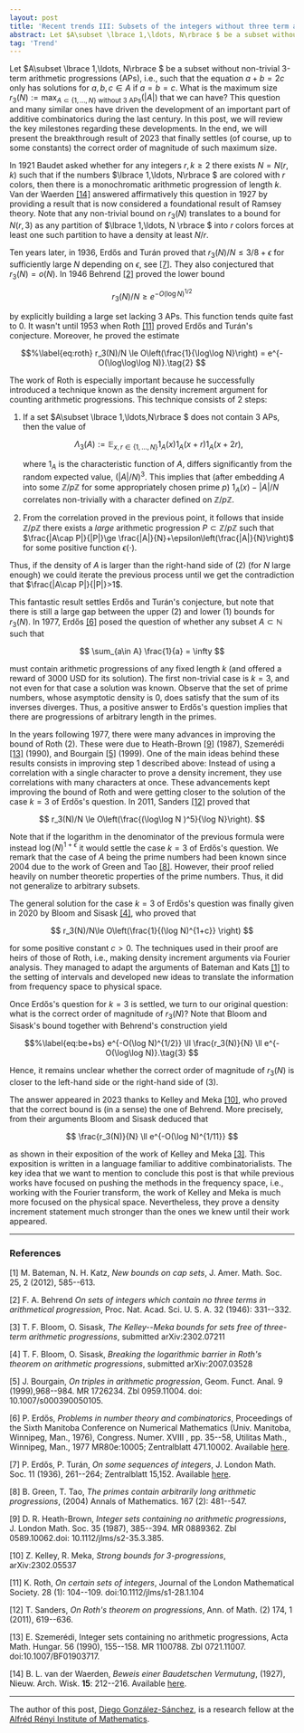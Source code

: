 ```yaml
---
layout: post
title: 'Recent trends III: Subsets of the integers without three term arithmetic progressions'
abstract: Let $A\subset \lbrace 1,\ldots, N\rbrace $ be a subset without non-trivial 3-term arithmetic progressions (APs), i.e., such that the equation $a+b=2c$ only has solutions for $a,b,c\in A$ if $a=b=c$. What is the maximum size $r_3(N):=\max_{A\subset \lbrace 1,\ldots,N\rbrace  \text{ without 3 APs}}(|A|)$ that we can have? This question and many similar ones have driven the development of an important part of additive combinatorics during the last century
tag: 'Trend'
---
```


Let $A\subset \lbrace 1,\ldots, N\rbrace $ be a subset without non-trivial 3-term
arithmetic progressions (APs), i.e., such that the equation $a+b=2c$
only has solutions for $a,b,c\in A$ if $a=b=c$. What is the maximum size
$r_3(N):=\max_{A\subset \lbrace 1,\ldots,N\rbrace  \text{ without 3 APs}}(|A|)$ that
we can have? This question and many similar ones have driven the
development of an important part of additive combinatorics during the
last century. In this post, we will review the key milestones regarding
these developments. In the end, we will present the breakthrough result
of 2023 that finally settles (of course, up to some constants) the
correct order of magnitude of such maximum size.

In 1921 Baudet asked whether for any integers $r,k\ge 2$ there exists
$N=N(r,k)$ such that if the numbers $\lbrace 1,\ldots, N\rbrace $ are colored with
$r$ colors, then there is a monochromatic arithmetic progression of
length $k$. Van der Waerden [[14]](#waerden) answered affirmatively this
question in 1927 by providing a result that is now considered a
foundational result of Ramsey theory. Note that any non-trivial bound on
$r_3(N)$ translates to a bound for $N(r,3)$ as any partition of
$\lbrace 1,\ldots, N \rbrace $ into $r$ colors forces at least one such partition to
have a density at least $N/r$.

Ten years later, in 1936, Erdős and Turán proved that
$r_3(N)/N\le 3/8+\epsilon$ for sufficiently large $N$ depending on
$\epsilon$, see [[7]](#ET). They also conjectured that $r_3(N)=o(N)$. In 1946
Behrend [[2]](#B) proved the lower bound 

$$%\label{eq:be}
r_3(N)/N \ge e^{-O(\log N)^{1/2}} \tag{1}
$$ 

by explicitly building a large set
lacking 3 APs. This function tends quite fast to 0. It wasn't until 1953
when Roth [[11]](#R) proved Erdős and Turán's conjecture. Moreover, he proved
the estimate 

$$%\label{eq:roth}
r_3(N)/N \le O\left(\frac{1}{\log\log N}\right) = e^{-O(\log\log\log N)}.\tag{2}
$$

The work of Roth is especially important because he successfully
introduced a technique known as the density increment argument for
counting arithmetic progressions. This technique consists of 2 steps:

1. If a set $A\subset \lbrace 1,\ldots,N\rbrace $ does not contain 3 APs, then the value of 
    
    $$
    \Lambda_3(A):=\mathbb{E}_{x,r\in \lbrace 1,\ldots,N\rbrace } 1_A(x)1_A(x+r)1_A(x+2r),
    $$ 
    
    where $1_A$ is the characteristic function of $A$, differs significantly from the random expected value, 
    $(|A|/N)^3$. This implies that (after embedding $A$ into some $\mathbb{Z}/p\mathbb{Z}$ 
    for some appropriately chosen prime $p$) $1_A(x)-|A|/N$ correlates  non-trivially with a character defined on $\mathbb{Z}/p\mathbb{Z}$.

2. From the correlation proved in the previous point, it follows that inside $\mathbb{Z}/p\mathbb{Z}$ 
there exists a *large* arithmetic progression $P\subset \mathbb{Z}/p\mathbb{Z}$ such that 
$\frac{|A\cap P|}{|P|}\ge \frac{|A|}{N}+\epsilon\left(\frac{|A|}{N}\right)$ for some positive function $\epsilon(\cdot)$.

Thus, if the density of $A$ is larger than the right-hand side of (2) (for
$N$ large enough) we could iterate the previous process until we get the
contradiction that $\frac{|A\cap P|}{|P|}>1$.

This fantastic result settles Erdős and Turán's conjecture, but note
that there is still a large gap between the upper (2) and
lower (1)
bounds for $r_3(N)$. In 1977, Erdős [[6]](#E) posed the question of whether
any subset $A\subset \mathbb{N}$ such that

$$
\sum_{a\in A} \frac{1}{a} = \infty
$$ 

must contain arithmetic progressions of any fixed length $k$ (and offered a reward of 3000 USD for its solution). The first non-trivial case is $k=3$, and not even for
that case a solution was known. Observe that the set of prime numbers,
whose asymptotic density is 0, does satisfy that the sum of its inverses
diverges. Thus, a positive answer to Erdős's question implies that there
are progressions of arbitrary length in the primes.

In the years following 1977, there were many advances in improving the
bound of Roth (2). These were due to Heath-Brown [[9]](#HB) (1987),
Szemerédi [[13]](#S) (1990), and Bourgain [[5]](#B0) (1999). One of the main ideas
behind these results consists in improving step 1 described above:
Instead of using a correlation with a single character to prove a
density increment, they use correlations with many characters at once.
These advancements kept improving the bound of Roth and were getting
closer to the solution of the case $k=3$ of Erdős's question. In 2011,
Sanders [[12]](#San) proved that

$$
r_3(N)/N \le O\left(\frac{(\log\log N )^5}{\log N}\right).
$$ 

Note that
if the logarithm in the denominator of the previous formula were instead
$\log(N)^{1 + \epsilon}$ it would settle the case $k=3$ of Erdős's
question. We remark that the case of $A$ being the prime numbers had
been known since 2004 due to the work of Green and Tao [[8]](#GT). However,
their proof relied heavily on number theoretic properties of the prime
numbers. Thus, it did not generalize to arbitrary subsets.

The general solution for the case $k=3$ of Erdős's question was finally
given in 2020 by Bloom and Sisask [[4]](#BS), who proved that

$$
r_3(N)/N\le O\left(\frac{1}{(\log N)^{1+c}} \right)
$$ 

for some positive constant $c>0$. The techniques used in their proof are heirs of
those of Roth, i.e., making density increment arguments via Fourier
analysis. They managed to adapt the arguments of Bateman and Kats [[1]](#BK)
to the setting of intervals and developed new ideas to translate the
information from frequency space to physical space.

Once Erdős's question for $k=3$ is settled, we turn to our original
question: what is the correct order of magnitude of $r_3(N)$? Note that
Bloom and Sisask's bound together with Behrend's construction yield

$$%\label{eq:be+bs}
e^{-O(\log N)^{1/2}} \ll \frac{r_3(N)}{N} \ll e^{-O(\log\log N)}.\tag{3}
$$

Hence, it remains unclear whether the correct order of magnitude of
$r_3(N)$ is closer to the left-hand side or the right-hand side of (3).

The answer appeared in 2023 thanks to Kelley and Meka [[10]](#KM), who proved
that the correct bound is (in a sense) the one of Behrend. More
precisely, from their arguments Bloom and Sisask deduced that

$$
\frac{r_3(N)}{N} \ll e^{-O(\log N)^{1/11}}
$$ 

as shown in their
exposition of the work of Kelley and Meka [[3]](#BS2). This exposition is
written in a language familiar to additive combinatorialists. The key
idea that we want to mention to conclude this post is that while
previous works have focused on pushing the methods in the frequency
space, i.e., working with the Fourier transform, the work of Kelley and
Meka is much more focused on the physical space. Nevertheless, they
prove a density increment statement much stronger than the ones we knew
until their work appeared.

---

### References

<a id="BK">[1]</a>  M. Bateman, N. H. Katz, *New bounds on cap sets*, J. Amer. Math. Soc. 25, 2 (2012), 585--613.

<a id="B">[2]</a> F. A. Behrend *On sets of integers which contain no three terms in arithmetical progression*, Proc. Nat. Acad. Sci. U. S. A. 32 (1946):
331--332.

<a id="BS2">[3]</a> T. F. Bloom, O. Sisask, *The Kelley--Meka bounds for sets free of three-term arithmetic progressions*, submitted arXiv:2302.07211

<a id="BS">[4]</a> T. F. Bloom, O. Sisask, *Breaking the logarithmic barrier in Roth's theorem on arithmetic progressions*, submitted arXiv:2007.03528

<a id="Bo">[5]</a> J. Bourgain, *On triples in arithmetic progression*, Geom. Funct. Anal. 9 (1999),968--984. MR 1726234. Zbl 0959.11004. doi: 10.1007/s000390050105.

<a id="E">[6]</a> P. Erdős, *Problems in number theory and combinatorics*, Proceedings of the Sixth Manitoba Conference on Numerical Mathematics (Univ. Manitoba, Winnipeg, Man., 1976), Congress. Numer. XVIII , pp. 35--58, Utilitas Math., Winnipeg, Man., 1977 MR80e:10005; Zentralblatt 471.10002. Available [here](https://users.renyi.hu/~p_erdos/1977-27.pdf).

<a id="ET">[7]</a> P. Erdős, P. Turán, *On some sequences of integers*, J. London Math. Soc. 11 (1936), 261--264; Zentralblatt 15,152. Available [here](https://users.renyi.hu/~p_erdos/1936-05.pdf).

<a id="GT">[8]</a> B. Green, T. Tao, *The primes contain arbitrarily long arithmetic progressions*, (2004) Annals of Mathematics. 167 (2): 481--547.

<a id="HB">[9]</a> D. R. Heath-Brown, *Integer sets containing no arithmetic progressions*, J. London Math. Soc. 35 (1987), 385--394. MR 0889362. Zbl 0589.10062.doi: 10.1112/jlms/s2-35.3.385.

<a id="KM">[10]</a> Z. Kelley, R. Meka, *Strong bounds for 3-progressions*, arXiv:2302.05537

<a id="R">[11]</a> K. Roth, *On certain sets of integers*, Journal of the London Mathematical Society. 28 (1): 104--109. doi:10.1112/jlms/s1-28.1.104

<a id="San">[12]</a> T. Sanders, *On Roth's theorem on progressions*, Ann. of Math. (2) 174, 1 (2011), 619--636.

<a id="S">[13]</a> E. Szemerédi, Integer sets containing no arithmetic progressions, Acta Math. Hungar. 56 (1990), 155--158. MR 1100788. Zbl 0721.11007. doi:10.1007/BF01903717.

<a id="waerden">[14]</a> B. L. van der Waerden, *Beweis einer Baudetschen Vermutung*, (1927), Nieuw. Arch. Wisk. **15**: 212--216. Available
[here](https://www.delpher.nl/nl/tijdschriften/view?coll=dts&identifier=MMKWG01:022157001:00228).

---

The author of this post, [Diego González-Sánchez](https://www.renyi.hu/en/researchers/diego-gonzalez-sanchez), is a research fellow at the [Alfréd Rényi Institute of Mathematics](https://www.renyi.hu/en).